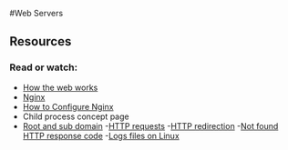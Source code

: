 #Web Servers

## Resources
### Read or watch:

- [How the web works](https://intranet.aluswe.com/rltoken/6pwq0K_WP0z7Z-81cgq4Tw)
- [Nginx](https://intranet.aluswe.com/rltoken/fcQIepM0PyVAdguYbMO5zA)
- [How to Configure Nginx](https://intranet.aluswe.com/rltoken/2FXL05OpubcXWTdPoRLG6w)
- Child process concept page
- [Root and sub domain](https://intranet.aluswe.com/rltoken/mwC2e0MfFwbKoEQwEOvW7Q)
-[HTTP requests](https://intranet.aluswe.com/rltoken/xm8f0wmBbmY2w44yHrS1aQ)
-[HTTP redirection](https://intranet.aluswe.com/rltoken/zikt1eCDuT_do7x1ZJ3xLQ)
-[Not found HTTP response code](https://intranet.aluswe.com/rltoken/tDNM5xzlBxlLX8RC-IGWsQ)
-[Logs files on Linux](https://intranet.aluswe.com/rltoken/VB0z8ewKgs5iiNLBKJDWqA)
